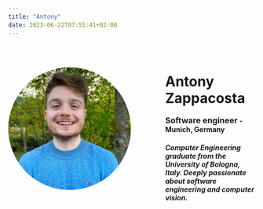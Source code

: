 ```yaml
---
title: "Antony"
date: 2023-06-22T07:55:41+02:00
---
```


<style>
.profile-container {
  display: flex;
  align-items: center;
  margin-top: 0;
}

.profile-image {
  border-radius: 50%;
  height: 250px;
  width: 250px;
  margin-right: 70px;
}

.profile-details {
  margin-top: 20px;
}

@media (max-width: 600px) {
  .profile-container {
    flex-direction: column;
    align-items: center; /* Horizontally center the elements */
  }

  .profile-image {
    margin-right: 0;
    margin-bottom: 20px;
    margin-left: auto; /* Horizontally center the image */
    margin-right: auto;
  }
}
</style>

<div class="profile-container">
  <!-- Set up a circular image with a border radius of 50% -->
  <img src="Antony.jpg" alt="Profile picture" class="profile-image">

  <div class="profile-details">
    <h1>Antony Zappacosta</h1>
    <h3 style="display: inline;">Software engineer</h3>
    <h4 style="display: inline;"> - Munich, Germany</h4>
    <h5>Computer Engineering graduate from the University of Bologna, Italy. Deeply passionate about software engineering and computer vision.</h5>
  </div>
</div>
